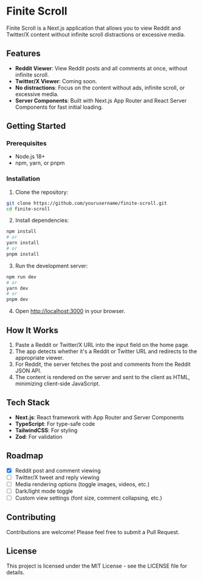 # Finite Scroll

Finite Scroll is a Next.js application that allows you to view Reddit and Twitter/X content without infinite scroll distractions or excessive media.

## Features

- **Reddit Viewer**: View Reddit posts and all comments at once, without infinite scroll.
- **Twitter/X Viewer**: Coming soon.
- **No distractions**: Focus on the content without ads, infinite scroll, or excessive media.
- **Server Components**: Built with Next.js App Router and React Server Components for fast initial loading.

## Getting Started

### Prerequisites

- Node.js 18+ 
- npm, yarn, or pnpm

### Installation

1. Clone the repository:

```bash
git clone https://github.com/yourusername/finite-scroll.git
cd finite-scroll
```

2. Install dependencies:

```bash
npm install
# or
yarn install
# or
pnpm install
```

3. Run the development server:

```bash
npm run dev
# or
yarn dev
# or
pnpm dev
```

4. Open [http://localhost:3000](http://localhost:3000) in your browser.

## How It Works

1. Paste a Reddit or Twitter/X URL into the input field on the home page.
2. The app detects whether it's a Reddit or Twitter URL and redirects to the appropriate viewer.
3. For Reddit, the server fetches the post and comments from the Reddit JSON API.
4. The content is rendered on the server and sent to the client as HTML, minimizing client-side JavaScript.

## Tech Stack

- **Next.js**: React framework with App Router and Server Components
- **TypeScript**: For type-safe code
- **TailwindCSS**: For styling
- **Zod**: For validation

## Roadmap

- [x] Reddit post and comment viewing
- [ ] Twitter/X tweet and reply viewing
- [ ] Media rendering options (toggle images, videos, etc.)
- [ ] Dark/light mode toggle
- [ ] Custom view settings (font size, comment collapsing, etc.)

## Contributing

Contributions are welcome! Please feel free to submit a Pull Request.

## License

This project is licensed under the MIT License - see the LICENSE file for details.

